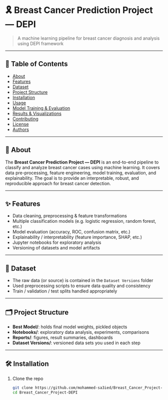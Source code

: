 # 🎗️ Breast Cancer Prediction Project — DEPI

> A machine learning pipeline for breast cancer diagnosis and analysis using DEPI framework

---

## 📘 Table of Contents

- [About](#about)  
- [Features](#features)  
- [Dataset](#dataset)  
- [Project Structure](#project-structure)  
- [Installation](#installation)  
- [Usage](#usage)  
- [Model Training & Evaluation](#model-training--evaluation)  
- [Results & Visualizations](#results--visualizations)  
- [Contributing](#contributing)  
- [License](#license)  
- [Authors](#authors)  

---

## 🧐 About

The **Breast Cancer Prediction Project — DEPI** is an end-to-end pipeline to classify and analyze breast cancer cases using machine learning. It covers data pre-processing, feature engineering, model training, evaluation, and explainability. The goal is to provide an interpretable, robust, and reproducible approach for breast cancer detection.

---

## ✨ Features

- Data cleaning, preprocessing & feature transformations  
- Multiple classification models (e.g. logistic regression, random forest, etc.)  
- Model evaluation (accuracy, ROC, confusion matrix, etc.)  
- Explainability / interpretability (feature importance, SHAP, etc.)  
- Jupyter notebooks for exploratory analysis  
- Versioning of datasets and model artifacts  

---

## 📂 Dataset

- The raw data (or source) is contained in the `Dataset Versions` folder  
- Used preprocessing scripts to ensure data quality and consistency  
- Train / validation / test splits handled appropriately  

---

## 🗂️ Project Structure

- **Best Model/**: holds final model weights, pickled objects  
- **Notebooks/**: exploratory data analysis, experiments, comparisons  
- **Reports/**: figures, result summaries, dashboards  
- **Dataset Versions/**: versioned data sets you used in each step  

---

## 🛠️ Installation

1. Clone the repo  
   ```bash
   git clone https://github.com/mohammed-sa3ied/Breast_Cancer_Project-DEPI.git
   cd Breast_Cancer_Project-DEPI
